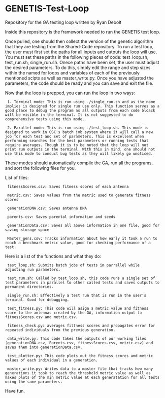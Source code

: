  # GENETIS-Test-Loop
Repository for the GA testing loop written by Ryan Debolt 

Inside this repository is the framework needed to run the GENETIS test loop. 

Once pulled, one should then collect the version of the genetic algorithm that they are testing from the Shared-Code repository. To run a test loop, the user must first set the paths for all inputs and outputs the loop will use. You must set these paths in the following pieces of code: test_loop.sh, test_run.sh, single_run.sh. Onece paths have been set, the user must adjust the desired parameters. To do this, simply edit the range and step sizes within the named for loops and variables of each of the previously mentioned scipts as well as master_write.py. Once you have adjusted the parameters, the code should be ready and you can save and exit the file.

Now that the loop is prepped, you can run the loop in two ways:

     1. Terminal mode: This is run using ./single_run.sh and as the name implies is designed for single run use only. This function serves as a good place to debug the program as all outputs from each code bloack will be visible in the terminal. It is not suggested to do comprehensive tests using this mode.
     
     2. Parallel mode: This is run using ./test_loop.sh. This mode is designed to work in OSC's batch job system where it will call a new job for each test and set of parameters. This is excellent when performing searches for the best parameters or running tests that require averages. Though it is to be noted that the loop will not print run outputs in the terminal. With this in mind, one should not use this mode to conduct bug tests as they will likely go unoticed.  

These modes should automatically compile the GA, run all the programs, and sort the following files for you.

List of files:

     fitnessScores.csv: Saves fitness scores of each antenna
     
     metric.csv: Saves values from the metric used to generate fitness scores
     
     generationDNA.csv: Saves antenna DNA
     
     parents.csv: Saves parental information and seeds

     generationData.csv: Saves all above information in one file, good for saving storage space

     Master_gens.csv: Tracks information about how early it took a run to reach a benchmark metric value, good for checking performance of a test.


Here is a list of the functions and what they do:

     test_loop.sh: Submits batch jobs of tests in parrallel while adjusting run parameters.
     
     test_run.sh: Called by test_loop.sh, this code runs a single set of test parameters in parallel to other called tests and saves outputs to permanent directories. 
     
     single_run.sh: Effectively a test run that is run in the user's terminal. Good for debugging.
   
     test_fitness.py: This code will asign a metric value and fitness score to the antennas created by the GA, information output to fitnessScores.csv and metric.csv.
     
     fitness_check.py: averages fittness scores and propagates error for repeated individuals from the previous generation. 

     data_write.py: This code takes the outputs of our working files (generationDNA.csv, Parents.csv, fitnessScores.csv, metric.csv) and saves them into generationData.csv.  

     test_plotter.py: This code plots out the fitness scores and metric values of each individual in a generation.

     master_write.py: Writes data to a master file that tracks how many generations it took to reach the threshold metric value as well as makes plots of the min metric value at each generatation for all tests using the same parameters.


Have fun.

